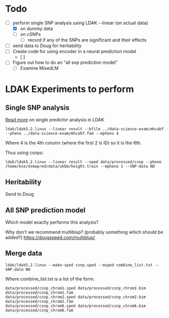 # Todo
- [ ] perform single SNP analysis using LDAK --linear (on actual data)
  - [x] on dummy data
  - [ ] on cSNPs
    - [ ] record if any of the SNPs are significant and their effects
- [ ] send data to Doug for heritability
- [ ] Create code for using encoder in a neural prediction model
  - [ ] 
- [ ] Figure out how to do an "all snp prediction model"
  - [ ] Examine MixedLM 

# LDAK Experiments to perform


## Single SNP analysis

[Read more](https://dougspeed.com/single-predictor-analysis/) on single predictor analysis in LDAK

```
ldak/ldak5.2.linux --linear result --bfile ../data-science-exam/mhcabf --pheno ../data-science-exam/mhcabf.fam --mpheno 4
```
Where 4 is the 4th column (where the first 2 is ID) so it is the 6th.

Thus using csnps:
```
ldak/ldak5.2.linux --linear result --sped data/processed/csnp --pheno /home/kce/dsmwpred/data/ukbb/height.train --mpheno 1 --SNP-data NO
```

## Heritability
Send to Doug



## All SNP prediction model
Which model exactly performs this analysis?

Why don't we recommend multiblup? (probably something which should be added?)
https://dougspeed.com/multiblup/

## Merge data
```
ldak/ldak5.2.linux --make-sped csnp.sped --msped combine_list.txt --SNP-data NO
```

Where combine_list.txt is a list of the form:
```
data/processed/csnp_chrom1.sped data/processed/csnp_chrom1.bim data/processed/csnp_chrom1.fam
data/processed/csnp_chrom2.sped data/processed/csnp_chrom2.bim data/processed/csnp_chrom2.fam
data/processed/csnp_chrom6.sped data/processed/csnp_chrom6.bim data/processed/csnp_chrom6.fam
```